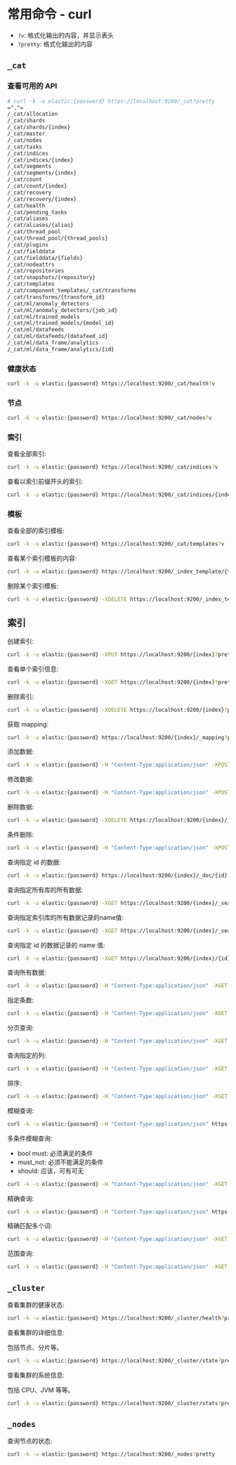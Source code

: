 # 常用命令 - curl

- ```?v```: 格式化输出的内容，并显示表头
- ```?pretty```: 格式化输出的内容

## ```_cat```

### 查看可用的 API

```bash
# curl -k -u elastic:{password} https://localhost:9200/_cat?pretty
=^.^=
/_cat/allocation
/_cat/shards
/_cat/shards/{index}
/_cat/master
/_cat/nodes
/_cat/tasks
/_cat/indices
/_cat/indices/{index}
/_cat/segments
/_cat/segments/{index}
/_cat/count
/_cat/count/{index}
/_cat/recovery
/_cat/recovery/{index}
/_cat/health
/_cat/pending_tasks
/_cat/aliases
/_cat/aliases/{alias}
/_cat/thread_pool
/_cat/thread_pool/{thread_pools}
/_cat/plugins
/_cat/fielddata
/_cat/fielddata/{fields}
/_cat/nodeattrs
/_cat/repositories
/_cat/snapshots/{repository}
/_cat/templates
/_cat/component_templates/_cat/transforms
/_cat/transforms/{transform_id}
/_cat/ml/anomaly_detectors
/_cat/ml/anomaly_detectors/{job_id}
/_cat/ml/trained_models
/_cat/ml/trained_models/{model_id}
/_cat/ml/datafeeds
/_cat/ml/datafeeds/{datafeed_id}
/_cat/ml/data_frame/analytics
/_cat/ml/data_frame/analytics/{id}
```

### 健康状态

```bash
curl -k -u elastic:{password} https://localhost:9200/_cat/health?v
```

### 节点

```bash
curl -k -u elastic:{password} https://localhost:9200/_cat/nodes?v
```

### 索引

查看全部索引:

```bash
curl -k -u elastic:{password} https://localhost:9200/_cat/indices?v
```

查看以索引前缀开头的索引:

```bash
curl -k -u elastic:{password} https://localhost:9200/_cat/indices/{index_prefix}*?v
```

### 模板

查看全部的索引模板:

```bash
curl -k -u elastic:{password} https://localhost:9200/_cat/templates?v
```

查看某个索引模板的内容:

```bash
curl -k -u elastic:{password} https://localhost:9200/_index_template/{template}?pretty
```

删除某个索引模板:

```bash
curl -k -u elastic:{password} -XDELETE https://localhost:9200/_index_template/{template}?pretty
```

## 索引

创建索引:

```bash
curl -k -u elastic:{password} -XPUT https://localhost:9200/{index}?pretty
```

查看单个索引信息:

```bash
curl -k -u elastic:{password} -XGET https://localhost:9200/{index}?pretty
```

删除索引:

```bash
curl -k -u elastic:{password} -XDELETE https://localhost:9200/{index}?pretty
```

获取 mapping:

```bash
curl -k -u elastic:{password} https://localhost:9200/{index}/_mapping?pretty
```

添加数据:

```bash
curl -k -u elastic:{password} -H "Content-Type:application/json" -XPOST https://localhost:9200/{index}/_doc/{id}?pretty -d'{"a": "a","b": "b"}'
```

修改数据:

```bash
curl -k -u elastic:{password} -H "Content-Type:application/json" -XPOST https://localhost:9200/{index}/_update/{id}?pretty -d'{"doc":{"a": "a","b": "b"}}'
```

删除数据:

```bash
curl -k -u elastic:{password} -XDELETE https://localhost:9200/{index}/_doc/{id}?pretty
```

条件删除:

```bash
curl -k -u elastic:{password} -H "Content-Type:application/json" -XPOST https://localhost:9200/{index}/_doc/_delete_by_query?pretty -d '{"query":{"match":{"name":"xx"}}}'
```

查询指定 id 的数据:

```bash
curl -k -u elastic:{password} https://localhost:9200/{index}/_doc/{id}?pretty
```

查询指定所有库的所有数据:

```bash
curl -k -u elastic:{password} -XGET https://localhost:9200/{index}/_search?pretty
```

查询指定索引库的所有数据记录的name值:

```bash
curl -k -u elastic:{password} -XGET https://localhost:9200/{index}/_search?_source=name?pretty
```

查询指定 id 的数据记录的 name 值:

```bash
curl -k -u elastic:{password} -XGET https://localhost:9200/{index}/{id}?_source=name&pretty
```

查询所有数据:

```bash
curl -k -u elastic:{password} -H "Content-Type:application/json" -XGET https://localhost:9200/{index}/_search?pretty -d '{"query":{"match_all":{}}}'
```

指定条数:

```bash
curl -k -u elastic:{password} -H "Content-Type:application/json" -XGET https://localhost:9200/{index}/_search?pretty -d '{"query":{"match_all":{}},"size":2}'
```

分页查询:

```bash
curl -k -u elastic:{password} -H "Content-Type:application/json" -XGET https://localhost:9200/{index}/_search?pretty -d '{"query":{"match_all":{}},"from":0,"size":2}'
```

查询指定的列:

```bash
curl -k -u elastic:{password} -H "Content-Type:application/json" -XGET https://localhost:9200/{index}/_search?pretty -d '{"query":{"match_all":{}},"_source":["name","id"]}'
```

排序:

```bash
curl -k -u elastic:{password} -H "Content-Type:application/json" -XGET https://localhost:9200/{index}/_search?pretty -d '{"query":{"match_all":{}},"sort":{"price":{"order":"desc"}}}'
```

模糊查询:

```bash
curl -k -u elastic:{password} -H "Content-Type:application/json" https://localhost:9200/{index}/_search?pretty -d '{"query":{"match":{"name":"xx"}}}'
```

多条件模糊查询:

- bool must: 必须满足的条件
- must_not: 必须不能满足的条件
- should: 应该，可有可无

```bash
curl -k -u elastic:{password} -H "Content-Type:application/json" -XGET https://localhost:9200/{index}/_search?pretty -d '{"query":{"bool":{"must":{"match":{"name":"xx"}}}}}'
```

精确查询:

```bash
curl -k -u elastic:{password} -H "Content-Type:application/json" https://localhost:9200/{index}/_search?pretty -d '{"query":{"term":{"name":"xx"}}}'
```

精确匹配多个词:

```bash
curl -k -u elastic:{password} -H "Content-Type:application/json" -XGET https://localhost:9200/{index}/_search?pretty -d '{"query":{"terms":{"name":["xx","yy"]}}}'
```

范围查询:

```bash
curl -k -u elastic:{password} -H "Content-Type:application/json" -XGET https://localhost:9200/{index}/_search?pretty -d '{"query":{"range":{"age":{"gt":"20","lte":"25"}}}}'
```

## ```_cluster```

查看集群的健康状态:

```bash
curl -k -u elastic:{password} https://localhost:9200/_cluster/health?pretty
```

查看集群的详细信息:

包括节点、分片等。

```bash
curl -k -u elastic:{password} https://localhost:9200/_cluster/state?pretty
```

查看集群的系统信息:

包括 CPU、JVM 等等。

```bash
curl -k -u elastic:{password} https://localhost:9200/_cluster/stats?pretty
```

## ```_nodes```

查询节点的状态:

```bash
curl -k -u elastic:{password} https://localhost:9200/_nodes?pretty
```
